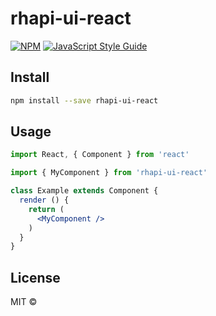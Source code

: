 # rhapi-ui-react

>

[![NPM](https://img.shields.io/npm/v/rhapi-ccam.svg)](https://www.npmjs.com/package/rhapi-ui-react) [![JavaScript Style Guide](https://img.shields.io/badge/code_style-standard-brightgreen.svg)](https://standardjs.com)

## Install

```bash
npm install --save rhapi-ui-react
```

## Usage

```jsx
import React, { Component } from 'react'

import { MyComponent } from 'rhapi-ui-react'

class Example extends Component {
  render () {
    return (
      <MyComponent />
    )
  }
}
```

## License

MIT © [](https://github.com/)

